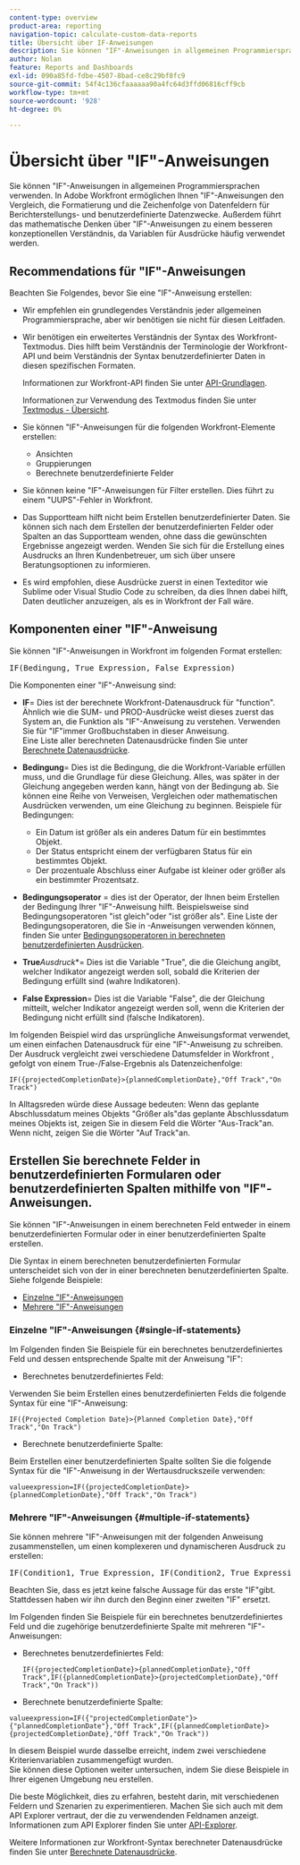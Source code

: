 ```yaml
---
content-type: overview
product-area: reporting
navigation-topic: calculate-custom-data-reports
title: Übersicht über IF-Anweisungen
description: Sie können "IF"-Anweisungen in allgemeinen Programmiersprachen verwenden. In Adobe Workfront ermöglichen Ihnen "IF"-Anweisungen den Vergleich, die Formatierung und die Zeichenfolge von Datenfeldern für Berichterstellungs- und benutzerdefinierte Datenzwecke. Außerdem führt das mathematische Denken über "IF"-Anweisungen zu einem besseren konzeptionellen Verständnis, da Variablen für Ausdrücke häufig verwendet werden.
author: Nolan
feature: Reports and Dashboards
exl-id: 090a85fd-fdbe-4507-8bad-ce8c29bf8fc9
source-git-commit: 54f4c136cfaaaaaa90a4fc64d3ffd06816cff9cb
workflow-type: tm+mt
source-wordcount: '928'
ht-degree: 0%

---
```


# Übersicht über &quot;IF&quot;-Anweisungen

Sie können &quot;IF&quot;-Anweisungen in allgemeinen Programmiersprachen verwenden. In Adobe Workfront ermöglichen Ihnen &quot;IF&quot;-Anweisungen den Vergleich, die Formatierung und die Zeichenfolge von Datenfeldern für Berichterstellungs- und benutzerdefinierte Datenzwecke. Außerdem führt das mathematische Denken über &quot;IF&quot;-Anweisungen zu einem besseren konzeptionellen Verständnis, da Variablen für Ausdrücke häufig verwendet werden.

## Recommendations für &quot;IF&quot;-Anweisungen

Beachten Sie Folgendes, bevor Sie eine &quot;IF&quot;-Anweisung erstellen:

* Wir empfehlen ein grundlegendes Verständnis jeder allgemeinen Programmiersprache, aber wir benötigen sie nicht für diesen Leitfaden.
* Wir benötigen ein erweitertes Verständnis der Syntax des Workfront-Textmodus. Dies hilft beim Verständnis der Terminologie der Workfront-API und beim Verständnis der Syntax benutzerdefinierter Daten in diesen spezifischen Formaten.

   Informationen zur Workfront-API finden Sie unter [API-Grundlagen](../../../wf-api/general/api-basics.md).

   Informationen zur Verwendung des Textmodus finden Sie unter [Textmodus - Übersicht](../../../reports-and-dashboards/reports/text-mode/understand-text-mode.md).

* Sie können &quot;IF&quot;-Anweisungen für die folgenden Workfront-Elemente erstellen:

   * Ansichten
   * Gruppierungen
   * Berechnete benutzerdefinierte Felder

* Sie können keine &quot;IF&quot;-Anweisungen für Filter erstellen. Dies führt zu einem &quot;UUPS&quot;-Fehler in Workfront.
* Das Supportteam hilft nicht beim Erstellen benutzerdefinierter Daten. Sie können sich nach dem Erstellen der benutzerdefinierten Felder oder Spalten an das Supportteam wenden, ohne dass die gewünschten Ergebnisse angezeigt werden. Wenden Sie sich für die Erstellung eines Ausdrucks an Ihren Kundenbetreuer, um sich über unsere Beratungsoptionen zu informieren.
* Es wird empfohlen, diese Ausdrücke zuerst in einen Texteditor wie Sublime oder Visual Studio Code zu schreiben, da dies Ihnen dabei hilft, Daten deutlicher anzuzeigen, als es in Workfront der Fall wäre.

## Komponenten einer &quot;IF&quot;-Anweisung

Sie können &quot;IF&quot;-Anweisungen in Workfront im folgenden Format erstellen:
<pre>IF(Bedingung, True Expression, False Expression)</pre>Die Komponenten einer "IF"-Anweisung sind:

* **IF**= Dies ist der berechnete Workfront-Datenausdruck für &quot;function&quot;. Ähnlich wie die SUM- und PROD-Ausdrücke weist dieses zuerst das System an, die Funktion als &quot;IF&quot;-Anweisung zu verstehen. Verwenden Sie für &quot;IF&quot;immer Großbuchstaben in dieser Anweisung.\
   Eine Liste aller berechneten Datenausdrücke finden Sie unter [Berechnete Datenausdrücke](../../../reports-and-dashboards/reports/calc-cstm-data-reports/calculated-data-expressions.md).

* **Bedingung**= Dies ist die Bedingung, die die Workfront-Variable erfüllen muss, und die Grundlage für diese Gleichung. Alles, was später in der Gleichung angegeben werden kann, hängt von der Bedingung ab. Sie können eine Reihe von Verweisen, Vergleichen oder mathematischen Ausdrücken verwenden, um eine Gleichung zu beginnen. Beispiele für Bedingungen:

   * Ein Datum ist größer als ein anderes Datum für ein bestimmtes Objekt.
   * Der Status entspricht einem der verfügbaren Status für ein bestimmtes Objekt.
   * Der prozentuale Abschluss einer Aufgabe ist kleiner oder größer als ein bestimmter Prozentsatz.

* **Bedingungsoperator** = dies ist der Operator, der Ihnen beim Erstellen der Bedingung Ihrer &quot;IF&quot;-Anweisung hilft. Beispielsweise sind Bedingungsoperatoren &quot;ist gleich&quot;oder &quot;ist größer als&quot;. Eine Liste der Bedingungsoperatoren, die Sie in -Anweisungen verwenden können, finden Sie unter [Bedingungsoperatoren in berechneten benutzerdefinierten Ausdrücken](../../../reports-and-dashboards/reports/calc-cstm-data-reports/condition-operators-calculated-custom-expressions.md).

* **True***Ausdruck**= Dies ist die Variable &quot;True&quot;, die die Gleichung angibt, welcher Indikator angezeigt werden soll, sobald die Kriterien der Bedingung erfüllt sind (wahre Indikatoren).

* **False Expression**= Dies ist die Variable &quot;False&quot;, die der Gleichung mitteilt, welcher Indikator angezeigt werden soll, wenn die Kriterien der Bedingung nicht erfüllt sind (falsche Indikatoren).

Im folgenden Beispiel wird das ursprüngliche Anweisungsformat verwendet, um einen einfachen Datenausdruck für eine &quot;IF&quot;-Anweisung zu schreiben. Der Ausdruck vergleicht zwei verschiedene Datumsfelder in Workfront , gefolgt von einem True-/False-Ergebnis als Datenzeichenfolge:

```
IF({projectedCompletionDate}>{plannedCompletionDate},"Off Track","On Track")
```

In Alltagsreden würde diese Aussage bedeuten: Wenn das geplante Abschlussdatum meines Objekts &quot;Größer als&quot;das geplante Abschlussdatum meines Objekts ist, zeigen Sie in diesem Feld die Wörter &quot;Aus-Track&quot;an. Wenn nicht, zeigen Sie die Wörter &quot;Auf Track&quot;an.

## Erstellen Sie berechnete Felder in benutzerdefinierten Formularen oder benutzerdefinierten Spalten mithilfe von &quot;IF&quot;-Anweisungen.

Sie können &quot;IF&quot;-Anweisungen in einem berechneten Feld entweder in einem benutzerdefinierten Formular oder in einer benutzerdefinierten Spalte erstellen.

Die Syntax in einem berechneten benutzerdefinierten Formular unterscheidet sich von der in einer berechneten benutzerdefinierten Spalte. Siehe folgende Beispiele:

* [Einzelne &quot;IF&quot;-Anweisungen](#single-if-statements)
* [Mehrere &quot;IF&quot;-Anweisungen](#multiple-if-statements)

### Einzelne &quot;IF&quot;-Anweisungen {#single-if-statements}

Im Folgenden finden Sie Beispiele für ein berechnetes benutzerdefiniertes Feld und dessen entsprechende Spalte mit der Anweisung &quot;IF&quot;:

* Berechnetes benutzerdefiniertes Feld:

Verwenden Sie beim Erstellen eines benutzerdefinierten Felds die folgende Syntax für eine &quot;IF&quot;-Anweisung:

```
IF({Projected Completion Date}>{Planned Completion Date},"Off Track","On Track")
```

* Berechnete benutzerdefinierte Spalte:

Beim Erstellen einer benutzerdefinierten Spalte sollten Sie die folgende Syntax für die &quot;IF&quot;-Anweisung in der Wertausdruckszeile verwenden:

```
valueexpression=IF({projectedCompletionDate}>{plannedCompletionDate},"Off Track","On Track")
```

### Mehrere &quot;IF&quot;-Anweisungen {#multiple-if-statements}

Sie können mehrere &quot;IF&quot;-Anweisungen mit der folgenden Anweisung zusammenstellen, um einen komplexeren und dynamischeren Ausdruck zu erstellen:

<pre>IF(Condition1, True Expression, IF(Condition2, True Expression, False Expression))</pre>Beachten Sie, dass es jetzt keine falsche Aussage für das erste "IF"gibt. Stattdessen haben wir ihn durch den Beginn einer zweiten "IF" ersetzt.

Im Folgenden finden Sie Beispiele für ein berechnetes benutzerdefiniertes Feld und die zugehörige benutzerdefinierte Spalte mit mehreren &quot;IF&quot;-Anweisungen:

* Berechnetes benutzerdefiniertes Feld:

   ```
   IF({projectedCompletionDate}>{plannedCompletionDate},"Off Track",IF({plannedCompletionDate}>{projectedCompletionDate},"Off Track","On Track"))
   ```

* Berechnete benutzerdefinierte Spalte:

```
valueexpression=IF({"projectedCompletionDate"}>{"plannedCompletionDate"},"Off Track",IF({plannedCompletionDate}>{projectedCompletionDate},"Off Track","On Track"))
```

In diesem Beispiel wurde dasselbe erreicht, indem zwei verschiedene Kriterienvariablen zusammengefügt wurden.\
Sie können diese Optionen weiter untersuchen, indem Sie diese Beispiele in Ihrer eigenen Umgebung neu erstellen.

Die beste Möglichkeit, dies zu erfahren, besteht darin, mit verschiedenen Feldern und Szenarien zu experimentieren. Machen Sie sich auch mit dem API Explorer vertraut, der die zu verwendenden Feldnamen anzeigt. Informationen zum API Explorer finden Sie unter [API-Explorer](../../../wf-api/general/api-explorer.md).

Weitere Informationen zur Workfront-Syntax berechneter Datenausdrücke finden Sie unter [Berechnete Datenausdrücke](../../../reports-and-dashboards/reports/calc-cstm-data-reports/calculated-data-expressions.md).
